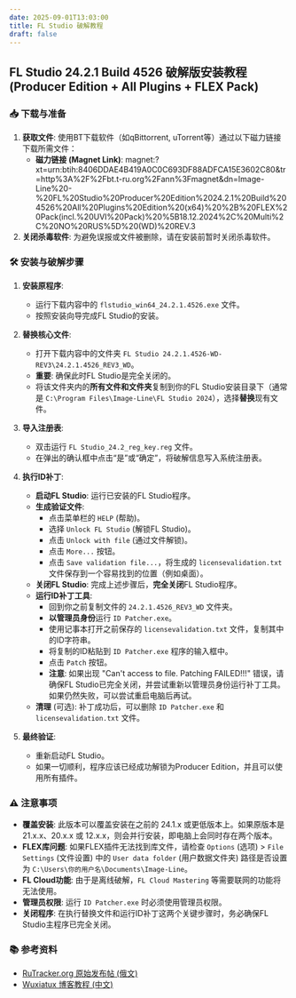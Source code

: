 ```yaml
---
date: 2025-09-01T13:03:00
title: FL Studio 破解教程
draft: false
---
```



## FL Studio 24.2.1 Build 4526 破解版安装教程 (Producer Edition + All Plugins + FLEX Pack)

### 📥 下载与准备

1.  **获取文件**: 使用BT下载软件（如qBittorrent, uTorrent等）通过以下磁力链接下载所需文件：
    *   **磁力链接 (Magnet Link)**:
	     magnet:?xt=urn:btih:8406DDAE4B419A0C0C693DF88ADFCA15E3602C80&tr=http%3A%2F%2Fbt.t-ru.org%2Fann%3Fmagnet&dn=Image-Line%20-%20FL%20Studio%20Producer%20Edition%2024.2.1%20Build%204526%20All%20Plugins%20Edition%20(x64)%20%2B%20FLEX%20Pack(incl.%20UVI%20Pack)%20%5B18.12.2024%2C%20Multi%2C%20NO%20RUS%5D%20(WD)%20REV.3
2.  **关闭杀毒软件**: 为避免误报或文件被删除，请在安装前暂时关闭杀毒软件。

### 🛠️ 安装与破解步骤

1.  **安装原程序**:
    *   运行下载内容中的 `flstudio_win64_24.2.1.4526.exe` 文件。
    *   按照安装向导完成FL Studio的安装。

2.  **替换核心文件**:
    *   打开下载内容中的文件夹 `FL Studio 24.2.1.4526-WD-REV3\24.2.1.4526_REV3_WD`。
    *   **重要**: 确保此时FL Studio是完全关闭的。
    *   将该文件夹内的**所有文件和文件夹**复制到你的FL Studio安装目录下（通常是 `C:\Program Files\Image-Line\FL Studio 2024`），选择**替换**现有文件。

3.  **导入注册表**:
    *   双击运行 `FL Studio_24.2_reg_key.reg` 文件。
    *   在弹出的确认框中点击“是”或“确定”，将破解信息写入系统注册表。

4.  **执行ID补丁**:
    *   **启动FL Studio**: 运行已安装的FL Studio程序。
    *   **生成验证文件**:
        *   点击菜单栏的 `HELP` (帮助)。
        *   选择 `Unlock FL Studio` (解锁FL Studio)。
        *   点击 `Unlock with file` (通过文件解锁)。
        *   点击 `More...` 按钮。
        *   点击 `Save validation file...`，将生成的 `licensevalidation.txt` 文件保存到一个容易找到的位置（例如桌面）。
    *   **关闭FL Studio**: 完成上述步骤后，**完全关闭**FL Studio程序。
    *   **运行ID补丁工具**:
        *   回到你之前复制文件的 `24.2.1.4526_REV3_WD` 文件夹。
        *   **以管理员身份**运行 `ID Patcher.exe`。
        *   使用记事本打开之前保存的 `licensevalidation.txt` 文件，复制其中的ID字符串。
        *   将复制的ID粘贴到 `ID Patcher.exe` 程序的输入框中。
        *   点击 `Patch` 按钮。
        *   **注意**: 如果出现 "Can't access to file. Patching FAILED!!!" 错误，请确保FL Studio已完全关闭，并尝试重新以管理员身份运行补丁工具。如果仍然失败，可以尝试重启电脑后再试。
    *   **清理** (可选): 补丁成功后，可以删除 `ID Patcher.exe` 和 `licensevalidation.txt` 文件。

5.  **最终验证**:
    *   重新启动FL Studio。
    *   如果一切顺利，程序应该已经成功解锁为Producer Edition，并且可以使用所有插件。

### ⚠️ 注意事项

*   **覆盖安装**: 此版本可以覆盖安装在之前的 24.1.x 或更低版本上。如果原版本是 21.x.x、20.x.x 或 12.x.x，则会并行安装，即电脑上会同时存在两个版本。
*   **FLEX库问题**: 如果FLEX插件无法找到库文件，请检查 `Options` (选项) > `File Settings` (文件设置) 中的 `User data folder` (用户数据文件夹) 路径是否设置为 `C:\Users\你的用户名\Documents\Image-Line`。
*   **FL Cloud功能**: 由于是离线破解，`FL Cloud Mastering` 等需要联网的功能将无法使用。
*   **管理员权限**: 运行 `ID Patcher.exe` 时必须使用管理员权限。
*   **关闭程序**: 在执行替换文件和运行ID补丁这两个关键步骤时，务必确保FL Studio主程序已完全关闭。

### 📚 参考资料

*   [RuTracker.org 原始发布帖 (俄文)](https://rutracker.net/forum/viewtopic.php?t=6621585)
*   [Wuxiatux 博客教程 (中文)](https://wuxiatux.github.io/post/FL%20Studio%202025%20-zui-xin-po-jie-ban-%20-po-jie-jiao-cheng-%28Producer%20Edition%2024.2.1.4526%29.html)
